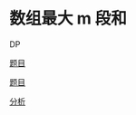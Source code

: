 # 数组最大 m 段和

DP

[题目](https://leetcode.com/problems/best-time-to-buy-and-sell-stock-iii/)

[题目](https://leetcode.com/problems/best-time-to-buy-and-sell-stock-iv/)

[分析](https://mp.weixin.qq.com/s/lQEj_K1lUY83QtIzqTikGA)